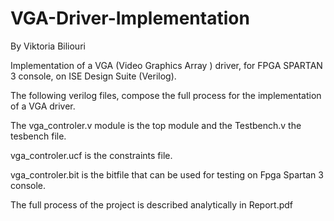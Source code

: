 # VGA-Driver-Implementation

By Viktoria Biliouri

Implementation of a VGA (Video Graphics Array ) driver, for FPGA SPARTAN 3 console, on ISE Design Suite (Verilog). 

The following verilog files, compose the full process for the implementation of a VGA driver. 

The vga_controler.v module is the top module and the Testbench.v the tesbench file. 

vga_controler.ucf is the constraints file. 

vga_controler.bit is the bitfile that can be used for testing on Fpga Spartan 3 console.

The full process of the project is described analytically in Report.pdf

